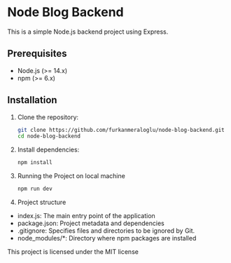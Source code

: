 # Node Blog Backend

This is a simple Node.js backend project using Express.

## Prerequisites

- Node.js (>= 14.x)
- npm (>= 6.x)

## Installation

1. Clone the repository:
   ```sh
   git clone https://github.com/furkanmeraloglu/node-blog-backend.git
   cd node-blog-backend

2. Install dependencies:
    ```sh 
    npm install
3. Running the Project on local machine
    ```sh
    npm run dev
4. Project structure
- index.js: The main entry point of the application
- package.json: Project metadata and dependencies
- .gitignore: Specifies files and directories to be ignored by Git.
- node_modules/*: Directory where npm packages are installed

This project is licensed under the MIT license

